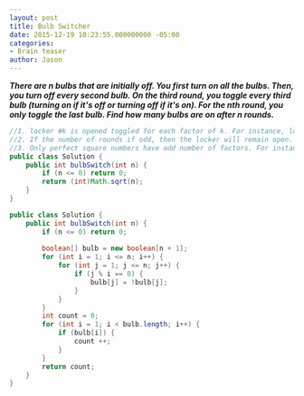 ```yaml
---
layout: post
title: Bulb Switcher
date: 2015-12-19 10:23:55.000000000 -05:00
categories:
- Brain teaser
author: Jason
---
```

<p><strong><em>There are n bulbs that are initially off. You first turn on all the bulbs. Then, you turn off every second bulb. On the third round, you toggle every third bulb (turning on if it's off or turning off if it's on). For the nth round, you only toggle the last bulb. Find how many bulbs are on after n rounds.</em></strong></p>

``` java
//1. locker #k is opened toggled for each factor of k. For instance, locker 15 is opened on rounds 1, 3, 5, 15.
//2. If the number of rounds if odd, then the locker will remain open. If the number of rounds is even, the the lock will remain closed.
//3. Only perfect square numbers have odd number of factors. For instance, 16 has 1, 2, 4, 8, 16. 32 has 1, 2, 4, 8, 16, 32. 36 has 1, 2, 3, 4, 6, 9, 12, 18, 36.
public class Solution {
    public int bulbSwitch(int n) {
        if (n <= 0) return 0;
        return (int)Math.sqrt(n);
    }
}
```

``` java
public class Solution {
    public int bulbSwitch(int n) {
        if (n <= 0) return 0;
        
        boolean[] bulb = new boolean[n + 1];
        for (int i = 1; i <= n; i++) {
            for (int j = 1; j <= n; j++) {
                if (j % i == 0) {
                    bulb[j] = !bulb[j];
                }
            }
        }
        int count = 0;
        for (int i = 1; i < bulb.length; i++) {
            if (bulb[i]) {
                count ++;
            }
        }
        return count;
    }
}
```
